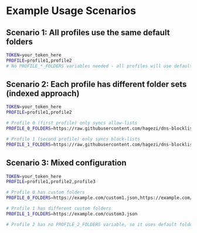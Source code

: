 # Example Usage Scenarios

## Scenario 1: All profiles use the same default folders
```bash
TOKEN=your_token_here
PROFILE=profile1,profile2
# No PROFILE_*_FOLDERS variables needed - all profiles will use default folders
```

## Scenario 2: Each profile has different folder sets (indexed approach)
```bash
TOKEN=your_token_here
PROFILE=profile1,profile2

# Profile 0 (first profile) only syncs allow-lists
PROFILE_0_FOLDERS=https://raw.githubusercontent.com/hagezi/dns-blocklists/main/controld/ultimate-known_issues-allow-folder.json,https://raw.githubusercontent.com/hagezi/dns-blocklists/main/controld/apple-private-relay-allow-folder.json

# Profile 1 (second profile) only syncs block-lists
PROFILE_1_FOLDERS=https://raw.githubusercontent.com/hagezi/dns-blocklists/main/controld/badware-hoster-folder.json,https://raw.githubusercontent.com/hagezi/dns-blocklists/main/controld/native-tracker-amazon-folder.json
```

## Scenario 3: Mixed configuration
```bash
TOKEN=your_token_here
PROFILE=profile1,profile2,profile3

# Profile 0 has custom folders
PROFILE_0_FOLDERS=https://example.com/custom1.json,https://example.com/custom2.json

# Profile 1 has different custom folders  
PROFILE_1_FOLDERS=https://example.com/custom3.json

# Profile 2 has no PROFILE_2_FOLDERS variable, so it uses default folders
```
